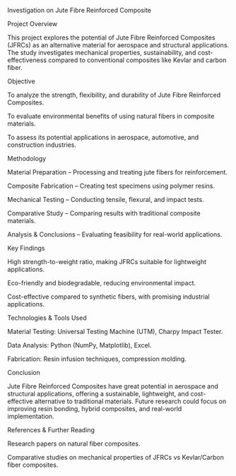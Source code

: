 Investigation on Jute Fibre Reinforced Composite

Project Overview

This project explores the potential of Jute Fibre Reinforced Composites (JFRCs) as an alternative material for aerospace and structural applications. The study investigates mechanical properties, sustainability, and cost-effectiveness compared to conventional composites like Kevlar and carbon fiber.

Objective

To analyze the strength, flexibility, and durability of Jute Fibre Reinforced Composites.

To evaluate environmental benefits of using natural fibers in composite materials.

To assess its potential applications in aerospace, automotive, and construction industries.

Methodology

Material Preparation – Processing and treating jute fibers for reinforcement.

Composite Fabrication – Creating test specimens using polymer resins.

Mechanical Testing – Conducting tensile, flexural, and impact tests.

Comparative Study – Comparing results with traditional composite materials.

Analysis & Conclusions – Evaluating feasibility for real-world applications.

Key Findings

High strength-to-weight ratio, making JFRCs suitable for lightweight applications.

Eco-friendly and biodegradable, reducing environmental impact.

Cost-effective compared to synthetic fibers, with promising industrial applications.

Technologies & Tools Used

Material Testing: Universal Testing Machine (UTM), Charpy Impact Tester.

Data Analysis: Python (NumPy, Matplotlib), Excel.

Fabrication: Resin infusion techniques, compression molding.

Conclusion

Jute Fibre Reinforced Composites have great potential in aerospace and structural applications, offering a sustainable, lightweight, and cost-effective alternative to traditional materials. Future research could focus on improving resin bonding, hybrid composites, and real-world implementation.

References & Further Reading

Research papers on natural fiber composites.

Comparative studies on mechanical properties of JFRCs vs Kevlar/Carbon fiber composites.

